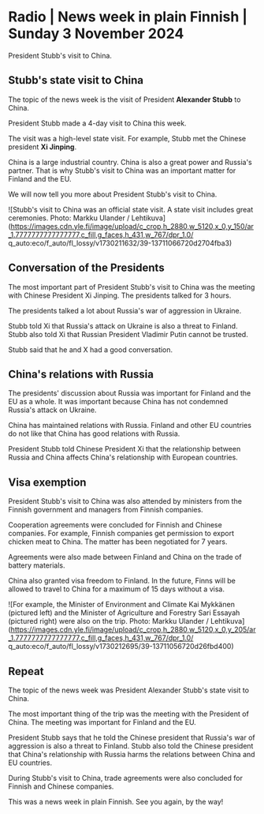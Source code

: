 # Radio \| News week in plain Finnish \| Sunday 3 November 2024

President Stubb's visit to China.

## Stubb's state visit to China

The topic of the news week is the visit of President **Alexander Stubb** to China.

President Stubb made a 4-day visit to China this week.

The visit was a high-level state visit. For example, Stubb met the Chinese president **Xi Jinping**.

China is a large industrial country. China is also a great power and Russia's partner. That is why Stubb's visit to China was an important matter for Finland and the EU.

We will now tell you more about President Stubb's visit to China.

![Stubb's visit to China was an official state visit. A state visit includes great ceremonies. Photo: Markku Ulander / Lehtikuva](https://images.cdn.yle.fi/image/upload/c_crop,h_2880,w_5120,x_0,y_150/ar_1.7777777777777777,c_fill,g_faces,h_431,w_767/dpr_1.0/ q_auto:eco/f_auto/fl_lossy/v1730211632/39-13711066720d2704fba3)

## Conversation of the Presidents

The most important part of President Stubb's visit to China was the meeting with Chinese President Xi Jinping. The presidents talked for 3 hours.

The presidents talked a lot about Russia's war of aggression in Ukraine.

Stubb told Xi that Russia's attack on Ukraine is also a threat to Finland. Stubb also told Xi that Russian President Vladimir Putin cannot be trusted.

Stubb said that he and X had a good conversation.

## China's relations with Russia

The presidents' discussion about Russia was important for Finland and the EU as a whole. It was important because China has not condemned Russia's attack on Ukraine.

China has maintained relations with Russia. Finland and other EU countries do not like that China has good relations with Russia.

President Stubb told Chinese President Xi that the relationship between Russia and China affects China's relationship with European countries.

## Visa exemption

President Stubb's visit to China was also attended by ministers from the Finnish government and managers from Finnish companies.

Cooperation agreements were concluded for Finnish and Chinese companies. For example, Finnish companies get permission to export chicken meat to China. The matter has been negotiated for 7 years.

Agreements were also made between Finland and China on the trade of battery materials.

China also granted visa freedom to Finland. In the future, Finns will be allowed to travel to China for a maximum of 15 days without a visa.

![For example, the Minister of Environment and Climate Kai Mykkänen (pictured left) and the Minister of Agriculture and Forestry Sari Essayah (pictured right) were also on the trip. Photo: Markku Ulander / Lehtikuva](https://images.cdn.yle.fi/image/upload/c_crop,h_2880,w_5120,x_0,y_205/ar_1.7777777777777777,c_fill,g_faces,h_431,w_767/dpr_1.0/ q_auto:eco/f_auto/fl_lossy/v1730212695/39-13711056720d26fbd400)

## Repeat

The topic of the news week was President Alexander Stubb's state visit to China.

The most important thing of the trip was the meeting with the President of China. The meeting was important for Finland and the EU.

President Stubb says that he told the Chinese president that Russia's war of aggression is also a threat to Finland. Stubb also told the Chinese president that China's relationship with Russia harms the relations between China and EU countries.

During Stubb's visit to China, trade agreements were also concluded for Finnish and Chinese companies.

This was a news week in plain Finnish. See you again, by the way!

